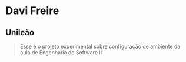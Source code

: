 # Davi Freire

## Unileão

> Esse é o projeto experimental sobre configuração de ambiente da aula de Engenharia de Software II


